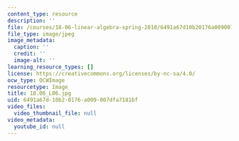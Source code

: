 ```yaml
---
content_type: resource
description: ''
file: /courses/18-06-linear-algebra-spring-2010/6491a67d10b20176a009007dfa7181bf_18.06_L06.jpg
file_type: image/jpeg
image_metadata:
  caption: ''
  credit: ''
  image-alt: ''
learning_resource_types: []
license: https://creativecommons.org/licenses/by-nc-sa/4.0/
ocw_type: OCWImage
resourcetype: Image
title: 18.06_L06.jpg
uid: 6491a67d-10b2-0176-a009-007dfa7181bf
video_files:
  video_thumbnail_file: null
video_metadata:
  youtube_id: null
---
```

